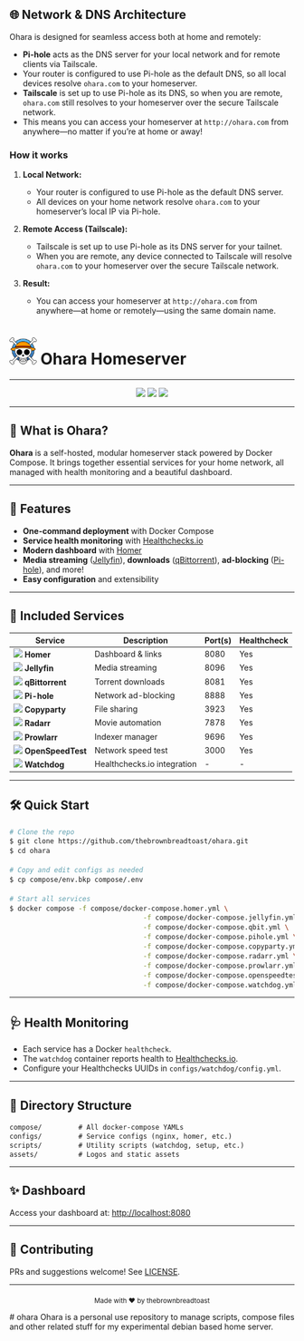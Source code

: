 ## 🌐 Network & DNS Architecture

Ohara is designed for seamless access both at home and remotely:

- **Pi-hole** acts as the DNS server for your local network and for remote clients via Tailscale.
- Your router is configured to use Pi-hole as the default DNS, so all local devices resolve `ohara.com` to your homeserver.
- **Tailscale** is set up to use Pi-hole as its DNS, so when you are remote, `ohara.com` still resolves to your homeserver over the secure Tailscale network.
- This means you can access your homeserver at `http://ohara.com` from anywhere—no matter if you’re at home or away!


### How it works

1. **Local Network:**
	- Your router is configured to use Pi-hole as the default DNS server.
	- All devices on your home network resolve `ohara.com` to your homeserver’s local IP via Pi-hole.

2. **Remote Access (Tailscale):**
	- Tailscale is set up to use Pi-hole as its DNS server for your tailnet.
	- When you are remote, any device connected to Tailscale will resolve `ohara.com` to your homeserver over the secure Tailscale network.

3. **Result:**
	- You can access your homeserver at `http://ohara.com` from anywhere—at home or remotely—using the same domain name.
# <img src="assets/homer/homer-logo.png" alt="Ohara Logo" width="48"/> Ohara Homeserver

---

<p align="center">
	<img src="https://img.shields.io/badge/status-active-brightgreen?style=flat-square"/>
	<img src="https://img.shields.io/badge/docker-compose-blue?logo=docker&style=flat-square"/>
	<img src="https://img.shields.io/badge/healthchecks.io-integrated-orange?style=flat-square"/>
</p>

---

## 🏡 What is Ohara?

**Ohara** is a self-hosted, modular homeserver stack powered by Docker Compose. It brings together essential services for your home network, all managed with health monitoring and a beautiful dashboard.

---

## 🚀 Features

- **One-command deployment** with Docker Compose
- **Service health monitoring** with [Healthchecks.io](https://healthchecks.io)
- **Modern dashboard** with [Homer](https://github.com/bastienwirtz/homer)
- **Media streaming** ([Jellyfin](https://jellyfin.org)), **downloads** ([qBittorrent](https://www.qbittorrent.org)), **ad-blocking** ([Pi-hole](https://pi-hole.net)), and more!
- **Easy configuration** and extensibility

---

## 🧩 Included Services

| Service         | Description                | Port(s)   | Healthcheck |
|-----------------|---------------------------|-----------|-------------|
| <img src="https://cdn.jsdelivr.net/gh/devicons/devicon/icons/docker/docker-original.svg" width="24"/> **Homer**        | Dashboard & links           | 8080      | Yes         |
| <img src="https://cdn.jsdelivr.net/gh/devicons/devicon/icons/docker/docker-original.svg" width="24"/> **Jellyfin**     | Media streaming             | 8096      | Yes         |
| <img src="https://cdn.jsdelivr.net/gh/devicons/devicon/icons/docker/docker-original.svg" width="24"/> **qBittorrent** | Torrent downloads           | 8081      | Yes         |
| <img src="https://cdn.jsdelivr.net/gh/devicons/devicon/icons/docker/docker-original.svg" width="24"/> **Pi-hole**     | Network ad-blocking         | 8888      | Yes         |
| <img src="https://cdn.jsdelivr.net/gh/devicons/devicon/icons/docker/docker-original.svg" width="24"/> **Copyparty**   | File sharing                | 3923      | Yes         |
| <img src="https://cdn.jsdelivr.net/gh/devicons/devicon/icons/docker/docker-original.svg" width="24"/> **Radarr**      | Movie automation            | 7878      | Yes         |
| <img src="https://cdn.jsdelivr.net/gh/devicons/devicon/icons/docker/docker-original.svg" width="24"/> **Prowlarr**    | Indexer manager             | 9696      | Yes         |
| <img src="https://cdn.jsdelivr.net/gh/devicons/devicon/icons/docker/docker-original.svg" width="24"/> **OpenSpeedTest**| Network speed test          | 3000      | Yes         |
| <img src="https://cdn.jsdelivr.net/gh/devicons/devicon/icons/python/python-original.svg" width="24"/> **Watchdog**    | Healthchecks.io integration | -         | -           |

---

## 🛠️ Quick Start

```sh
# Clone the repo
$ git clone https://github.com/thebrownbreadtoast/ohara.git
$ cd ohara

# Copy and edit configs as needed
$ cp compose/env.bkp compose/.env

# Start all services
$ docker compose -f compose/docker-compose.homer.yml \
								 -f compose/docker-compose.jellyfin.yml \
								 -f compose/docker-compose.qbit.yml \
								 -f compose/docker-compose.pihole.yml \
								 -f compose/docker-compose.copyparty.yml \
								 -f compose/docker-compose.radarr.yml \
								 -f compose/docker-compose.prowlarr.yml \
								 -f compose/docker-compose.openspeedtest.yml \
								 -f compose/docker-compose.watchdog.yml up -d
```

---

## 🩺 Health Monitoring

- Each service has a Docker `healthcheck`.
- The `watchdog` container reports health to [Healthchecks.io](https://healthchecks.io).
- Configure your Healthchecks UUIDs in `configs/watchdog/config.yml`.

---

## 📁 Directory Structure

```text
compose/         # All docker-compose YAMLs
configs/         # Service configs (nginx, homer, etc.)
scripts/         # Utility scripts (watchdog, setup, etc.)
assets/          # Logos and static assets
```

---

## ✨ Dashboard

Access your dashboard at: [http://localhost:8080](http://localhost:8080)

---

## 🤝 Contributing

PRs and suggestions welcome! See [LICENSE](LICENSE).

---

<p align="center">
	<sub>Made with ❤️ by thebrownbreadtoast</sub>
</p>
# ohara
Ohara is a personal use repository to manage scripts, compose files and other related stuff for my experimental debian based home server.

